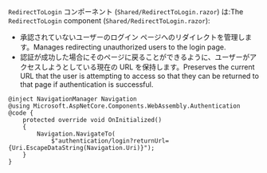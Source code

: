 <span data-ttu-id="030da-101">`RedirectToLogin` コンポーネント (`Shared/RedirectToLogin.razor`) は:</span><span class="sxs-lookup"><span data-stu-id="030da-101">The `RedirectToLogin` component (`Shared/RedirectToLogin.razor`):</span></span>

* <span data-ttu-id="030da-102">承認されていないユーザーのログイン ページへのリダイレクトを管理します。</span><span class="sxs-lookup"><span data-stu-id="030da-102">Manages redirecting unauthorized users to the login page.</span></span>
* <span data-ttu-id="030da-103">認証が成功した場合にそのページに戻ることができるように、ユーザーがアクセスしようとしている現在の URL を保持します。</span><span class="sxs-lookup"><span data-stu-id="030da-103">Preserves the current URL that the user is attempting to access so that they can be returned to that page if authentication is successful.</span></span>

```razor
@inject NavigationManager Navigation
@using Microsoft.AspNetCore.Components.WebAssembly.Authentication
@code {
    protected override void OnInitialized()
    {
        Navigation.NavigateTo(
            $"authentication/login?returnUrl={Uri.EscapeDataString(Navigation.Uri)}");
    }
}
```
